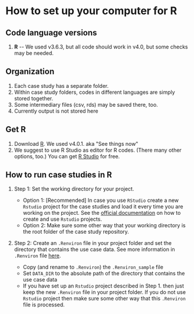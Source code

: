 # How to set up your computer for R

## Code language versions
1. **R** -- We used v3.6.3, but all code should work in v4.0, but some checks may be needed.

## Organization
1. Each case study has a separate folder.
2. Within case study folders, codes in different languages are simply stored together. 
3. Some intermediary files (csv, rds) may be saved there, too. 
4. Currently output is not stored here 

## Get R
1. Download [R](https://www.r-project.org/). We used v4.0.1. aka "See things now"
2. We suggest to use R Studio as editor for R codes. (There many other options, too.) You can get [R Studio](https://rstudio.com/products/rstudio/download/) for free. 

## How to run case studies in R

1. Step 1: Set the working directory for your project.

	- Option 1: [Recommended] In case you use `RStudio` create a new `Rstudio` project for the case studies and load it every time you are working on the project. See the [official documentation](https://support.rstudio.com/hc/en-us/articles/200526207-Using-Projects) on how to create and use `Rstudio` projects. 
	- Option 2: Make sure some other way that your working directory is the root folder of the case study repository.

2. Step 2: Create an `.Renviron` file in your project folder and set the directory that contains the use case data. See more information in `.Renviron` file [here](https://cran.r-project.org/web/packages/startup/vignettes/startup-intro.html). 
	- Copy (and rename to `.Renviron`) the `.Renviron_sample` file
	- Set `DATA_DIR` to the absolute path of the directory that contains the use case data
	- If you have set up an `Rstudio` project described in Step 1. then just keep the new `.Renviron` file in your project folder. If you do not use `Rstudio` project then make sure some other way that this `.Renviron` file is processed.

